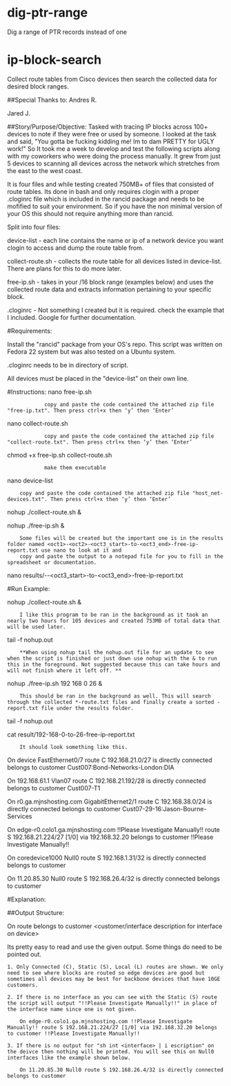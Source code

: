 # dig-ptr-range
Dig a range of PTR records  instead of one 








# ip-block-search
Collect route tables from Cisco devices then search the collected data for desired block ranges.

##Special Thanks to:
Andres R.

Jared J.

##Story/Purpose/Objective:
Tasked with tracing IP blocks across 100+ devices to note if they were free or used by someone. I looked at the task
and said, "You gotta be fucking kidding me! Im to dam PRETTY for UGLY work!" So It took me a week to develop and test the following 
scripts along with my coworkers who were doing the process manually. It grew from just 5 devices to scanning all devices across the
network which stretches from the east to the west coast. 

It is four files and while testing created 750MB+ of files that consisted of route tables. Its done in bash and only requires clogin with a proper .cloginrc file which is included in the rancid package and needs to be mofified to suit your environment. So if you have the non minimal version of your OS this should not require anything more than 
rancid. 

Split into four files: 

device-list - each line contains the name or ip of a network device you want clogin to access and dump the route table from.

collect-route.sh - collects the route table for all devices listed in device-list. There are plans for this to do more later. 

free-ip.sh - takes in your /16 block range (examples below) and uses the collected route data and extracts information pertaining 
			 to your specific block. 

.cloginrc - Not something I created but it is required. check the example that I included. Google for further documentation. 

#Requirements:

Install the "rancid" package from your OS's repo. This script was written on Fedora 22 system but was also tested on a Ubuntu system.

.cloginrc needs to be in directory of script.

All devices must be placed in the "device-list" on their own line. 

#Instructions:
nano free-ip.sh

                copy and paste the code contained the attached zip file "free-ip.txt". Then press ctrl+x then ‘y’ then ‘Enter’

nano collect-route.sh

                copy and paste the code contained the attached zip file "collect-route.txt". Then press ctrl+x then ‘y’ then ‘Enter’

chmod +x free-ip.sh collect-route.sh

                make them executable 

nano device-list

		copy and paste the code contained the attached zip file "host_net-devices.txt". Then press ctrl+x then ‘y’ then ‘Enter’

nohup ./collect-route.sh &

nohup ./free-ip.sh <value of first octet> <value of second octet> <value of start of range third octet> <value of start of range third octet> &
		
		Some files will be created but the important one is in the results folder named <oct1>-<oct2>-<oct3_start>-to-<oct3_end>-free-ip-report.txt use nano to look at it and 
		copy and paste the output to a notepad file for you to fill in the spreadsheet or documentation.         

nano results/<oct1>-<oct2>-<oct3_start>-to-<oct3_end>-free-ip-report.txt

#Run Example: 

nohup ./collect-route.sh & 

		I like this program to be ran in the background as it took an nearly two hours for 105 devices and created 753MB of total data that will be used later. 

tail -f nohup.out
			
		**When using nohup tail the nohup.out file for an update to see when the script is finished or just down use nohup with the & to run this in the foreground. Not suggested because this can take hours and will not finish where it left off. **

nohup ./free-ip.sh 192 168 0 26 & 
		
		This should be ran in the background as well. This will search through the collected *-route.txt files and finally create a sorted -report.txt file under the results folder.

tail -f nohup.out

cat result/192-168-0-to-26-free-ip-report.txt

		It should look something like this. 

On device FastEthernet0/7 route C 192.168.21.0/27 is directly connected belongs to customer Cust007:Bond-Networks-London:DIA

On 192.168.61.1 Vlan07 route C 192.168.21.192/28 is directly connected belongs to customer Cust007-T1

On r0.ga.mjnshosting.com GigabitEthernet2/1 route C 192.168.38.0/24 is directly connected belongs to customer Cust07-29-16:Jason-Bourne-Services

On edge-r0.colo1.ga.mjnshosting.com !!Please Investigate Manually!! route S 192.168.21.224/27 [1/0] via 192.168.32.20 belongs to customer !!Please Investigate Manually!!

On coredevice1000 Null0 route S 192.168.1.31/32 is directly connected belongs to customer

On 11.20.85.30 Null0 route S 192.168.26.4/32 is directly connected belongs to customer

#Explanation:

##Output Structure:

On <device name from device-list> <interface on device> route <route from device that contains our desired blick> belongs to customer <customer/interface description for interface on device>

Its pretty easy to read and use the given output. Some things do need to be pointed out. 

	1. Only Connected (C), Static (S), Local (L) routes are shown. We only need to see where blocks are routed so edge devices are good but sometimes all devices may be best for backbone devices that have 10GE customers. 

	2. If there is no interface as you can see with the Static (S) route the script will output "!!Please Investigate Manually!!" in place of the interface name since one is not given. 

		On edge-r0.colo1.ga.mjnshosting.com !!Please Investigate Manually!! route S 192.168.21.224/27 [1/0] via 192.168.32.20 belongs to customer !!Please Investigate Manually!!

	3. If there is no output for "sh int <interface> | i escription" on the deivce then nothing will be printed. You will see this on Null0 interfaces like the example shown below. 

		On 11.20.85.30 Null0 route S 192.168.26.4/32 is directly connected belongs to customer
